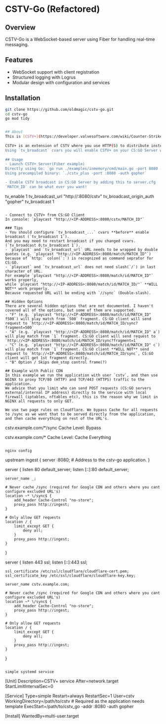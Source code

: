 # CSTV-Go (Refactored)

## Overview
CSTV-Go is a WebSocket-based server using Fiber for handling real-time messaging.

## Features
- WebSocket support with client registration
- Structured logging with Logrus
- Modular design with configuration and services

## Installation
```sh
git clone https://github.com/oldmagic/cstv-go.git
cd cstv-go
go mod tidy


## About
This is [CSTV+](https://developer.valvesoftware.com/wiki/Counter-Strike:_Global_Offensive_Broadcast) broadcast server interface for Go(Fiber and Gin).  
  
CSTV+ is an extension of CSTV where you use HTTP(S) to distribute instead of connecting to a regular CSTV. This makes it easy to serve many more clients around the world with high quality CSTV as you can distribute the content with CDN's.  
Using `tv_broadcast` cvars you will enable CSTV+ on your CS:GO Server which will send fragmented data to the CSTV+ ingest (this application) which then serves them to clients which connects to it. The viewer will then watch the feed the same way you would when connecting directly to a CSTV instance.  
  
## Usage
- Launch CSTV+ Server(Fiber example)  
Directly using Go: `go run ./examples/inmemory/cmd/main.go -port 8080 -auth gopher`  
Using precompiled binary: `./cstv_plus -port :8080 -auth gopher`  

- Enable CSTV broadcast in CS:GO Server by adding this to server.cfg  
`MATCH_ID` can be what ever you want!  
```
tv_enable 1
tv_broadcast_url "http://<IP-ADDRESS>:8080/cstv"
tv_broadcast_origin_auth "gopher"
tv_broadcast 1
```

- Connect to CSTV+ from CS:GO Client  
In console: `playcast "http://<IP-ADDRESS>:8080/cstv/MATCH_ID"`  

### Tips
- You should configure `tv_broadcast_...` cvars **before** enable broadcast (`tv_broadcast 1`).  
And you may need to restart broadcast if you changed cvars. (`tv_broadcast 0;tv_broadcast 1`).
- `playcast` and `tv_broadcast_url` URL needs to be wrapped by double quotes (e.g. `playcast "http://<IP-ADDRESS>:8080/match/MATCH_ID"`) because of `http:` colon(`:`) is recognized as command seprator for CS:GO.
- `playcast` and `tv_broadcast_url` does not need slash(`/`) in last character of URL.  
For example `playcast "http://<IP-ADDRESS>:8080/match/id/MATCH_ID"` works properly,  
while `playcast "http://<IP-ADDRESS>:8080/match/id/MATCH_ID/"` **WILL NOT** work properly.  
Because requested URL will be ending with `//sync` (Double-slash).

## Hidden Options
There are several hidden options that are not documented. I haven't covered all of the options, but some of them are supported.   
- "F" (e.g. `playcast "http://<IP-ADDRESS>:8080/match/id/MATCH_ID" f500`) will play match from `500` fragment. CS:GO client will send request to `http://<IP-ADDRESS>:8080/match/id/MATCH_ID/sync?fragment=500`
- "A" (e.g. `playcast "http://<IP-ADDRESS>:8080/match/id/MATCH_ID" a`) will play match from `1` fragment. CS:GO client will send request to `http://<IP-ADDRESS>:8080/match/id/MATCH_ID/sync?fragment=1`
- "C" (e.g. `playcast "http://<IP-ADDRESS>:8080/match/id/MATCH_ID" c`) will play match from `1` fragment. CS:GO client **WILL NOT** send request to `http://<IP-ADDRESS>:8080/match/id/MATCH_ID/sync`, CS:GO client will get 1st fragment directly.
- "B" Option / Skips dem_stop control frame(?)

## Example with Public CDN
In this example we run the application with user `cstv`, and then use NGINX to proxy TCP/80 (HTTP) and TCP/443 (HTTPS) traffic to the application. 
We advice that you limit who can send POST requests (CS:GO servers external/internal IP address) directly to the service with local firewall (iptables, nftables etc), this is the reason why we limit in NGINX all requests to only GET. 

We use two page rules on Cloudflare. We bypass Cache for all requests to /sync as we want that to be served directly from the application, and then cache everything on rest of the URL's. 

```
cstv.example.com/*/sync
Cache Level: Bypass

cstv.example.com/*
Cache Level: Cache Everything
```

nginx config
```
upstream ingest {
        server <IP-ADDRESS>:8080; # Address to the cstv-go application.
}

server {
	listen 80 default_server;
	listen [::]:80 default_server;

	server_name _;

	# Never cache /sync (required for Google CDN and others where you cant configure excluded URL's)
	location ~* \/sync$ {
		add_header Cache-Control "no-store";
		proxy_pass http://ingest;
	}

	# Only allow GET requests
	location / {
		limit_except GET {
			deny all;
		}
		proxy_pass http://ingest;
	}

}

server {
	listen 443 ssl;
	listen [::]:443 ssl;

	ssl_certificate /etc/ssl/cloudflare/cloudflare-cert.pem;
	ssl_certificate_key /etc/ssl/cloudflare/cloudflare-key.key;

	server_name cstv.example.com;

	# Never cache /sync (required for Google CDN and others where you cant configure excluded URL's)
	location ~* \/sync$ {
		add_header Cache-Control "no-store";
		proxy_pass http://ingest;
	}

	# Only allow GET requests
	location / {
		limit_except GET {
			deny all;
		}
		proxy_pass http://ingest;
	}
}
```

simple systemd service
```
[Unit]
Description=CSTV+ service
After=network.target
StartLimitIntervalSec=0

[Service]
Type=simple
Restart=always
RestartSec=1
User=cstv
WorkingDirectory=/path/to/cstv # Required as the application needs template
ExecStart=/path/to/cstv_go -addr <IP-ADDRESS>:8080 -auth gopher

[Install]
WantedBy=multi-user.target
```
